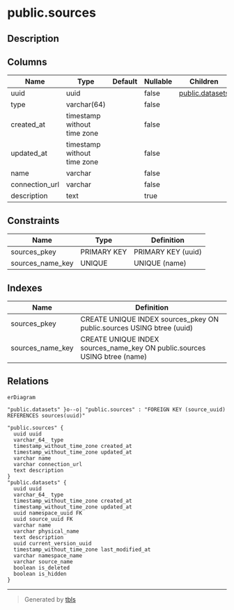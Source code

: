 # public.sources

## Description

## Columns

| Name | Type | Default | Nullable | Children | Parents | Comment |
| ---- | ---- | ------- | -------- | -------- | ------- | ------- |
| uuid | uuid |  | false | [public.datasets](public.datasets.md) |  |  |
| type | varchar(64) |  | false |  |  |  |
| created_at | timestamp without time zone |  | false |  |  |  |
| updated_at | timestamp without time zone |  | false |  |  |  |
| name | varchar |  | false |  |  |  |
| connection_url | varchar |  | false |  |  |  |
| description | text |  | true |  |  |  |

## Constraints

| Name | Type | Definition |
| ---- | ---- | ---------- |
| sources_pkey | PRIMARY KEY | PRIMARY KEY (uuid) |
| sources_name_key | UNIQUE | UNIQUE (name) |

## Indexes

| Name | Definition |
| ---- | ---------- |
| sources_pkey | CREATE UNIQUE INDEX sources_pkey ON public.sources USING btree (uuid) |
| sources_name_key | CREATE UNIQUE INDEX sources_name_key ON public.sources USING btree (name) |

## Relations

```mermaid
erDiagram

"public.datasets" }o--o| "public.sources" : "FOREIGN KEY (source_uuid) REFERENCES sources(uuid)"

"public.sources" {
  uuid uuid
  varchar_64_ type
  timestamp_without_time_zone created_at
  timestamp_without_time_zone updated_at
  varchar name
  varchar connection_url
  text description
}
"public.datasets" {
  uuid uuid
  varchar_64_ type
  timestamp_without_time_zone created_at
  timestamp_without_time_zone updated_at
  uuid namespace_uuid FK
  uuid source_uuid FK
  varchar name
  varchar physical_name
  text description
  uuid current_version_uuid
  timestamp_without_time_zone last_modified_at
  varchar namespace_name
  varchar source_name
  boolean is_deleted
  boolean is_hidden
}
```

---

> Generated by [tbls](https://github.com/k1LoW/tbls)
